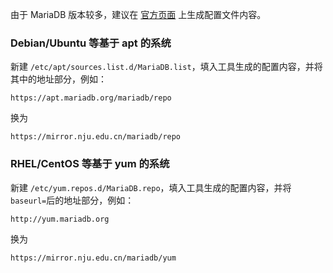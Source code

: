 由于 MariaDB 版本较多，建议在 [官方页面](https://downloads.mariadb.org/mariadb/repositories) 上生成配置文件内容。

### Debian/Ubuntu 等基于 apt 的系统

新建 `/etc/apt/sources.list.d/MariaDB.list`，填入工具生成的配置内容，并将其中的地址部分，例如：

```
https://apt.mariadb.org/mariadb/repo
```

换为

```
https://mirror.nju.edu.cn/mariadb/repo
```

### RHEL/CentOS 等基于 yum 的系统

新建 `/etc/yum.repos.d/MariaDB.repo`，填入工具生成的配置内容，并将`baseurl=`后的地址部分，例如：

```
http://yum.mariadb.org
```

换为

```
https://mirror.nju.edu.cn/mariadb/yum
```